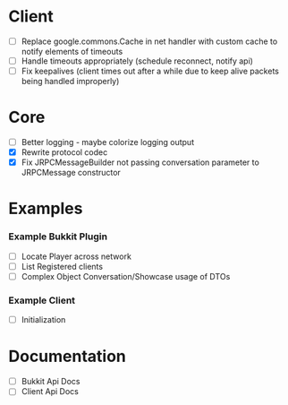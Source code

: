 # Client
- [ ] Replace google.commons.Cache in net handler with custom cache to notify elements of timeouts
- [ ] Handle timeouts appropriately (schedule reconnect, notify api)
- [ ] Fix keepalives (client times out after a while due to keep alive packets being handled improperly)
# Core
- [ ] Better logging - maybe colorize logging output
- [x] Rewrite protocol codec
- [x] Fix JRPCMessageBuilder not passing conversation parameter to JRPCMessage constructor
# Examples
### Example Bukkit Plugin
- [ ] Locate Player across network
- [ ] List Registered clients
- [ ] Complex Object Conversation/Showcase usage of DTOs
### Example Client
- [ ] Initialization 

# Documentation
- [ ] Bukkit Api Docs
- [ ] Client Api Docs
